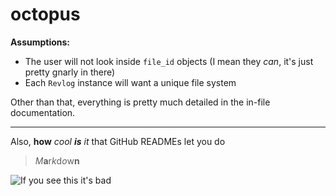 # octopus


**Assumptions:**

- The user will not look inside `file_id` objects (I mean they *can*, it's just pretty gnarly in there)
- Each `Revlog` instance will want a unique file system

Other than that, everything is pretty much detailed in the in-file documentation.


----------



Also, **how** *cool __is__ it* that GitHub READMEs let you do
> _M_**a**r*k*d*o*w**n**

![If you see this it's bad](https://octodex.github.com/images/strongbadtocat.png)